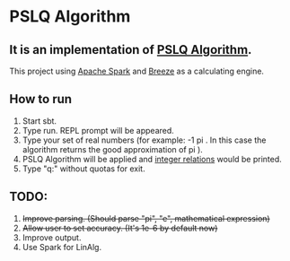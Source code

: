 PSLQ Algorithm
=========

## It is an implementation of [PSLQ Algorithm](http://mathworld.wolfram.com/PSLQAlgorithm.html).
This project using [Apache Spark](https://github.com/apache/spark) and [Breeze](https://github.com/scalanlp/breeze) as a calculating engine.

## How to run
1. Start sbt. 
2. Type run. REPL prompt will be appeared. 
3. Type your set of real numbers (for example: -1 pi . In this case the algorithm returns the good approximation of pi ). 
4. PSLQ Algorithm will be applied and [integer relations](http://mathworld.wolfram.com/IntegerRelation.html) would be printed.
5. Type "q:" without quotas for exit.

## TODO:
1. ~~Improve parsing. (Should parse "pi", "e", mathematical expression)~~
2. ~~Allow user to set accuracy. (It's 1e-6 by default now)~~
3. Improve output.
4. Use Spark for LinAlg.